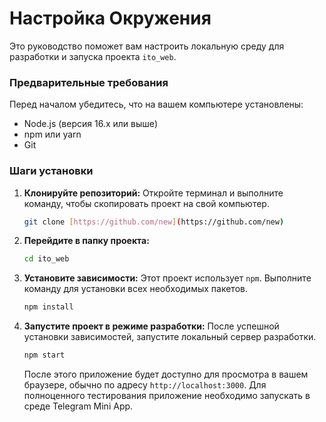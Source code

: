# Настройка Окружения

Это руководство поможет вам настроить локальную среду для разработки и запуска проекта `ito_web`.

### Предварительные требования

Перед началом убедитесь, что на вашем компьютере установлены:
* Node.js (версия 16.x или выше)
* npm или yarn
* Git

### Шаги установки

1.  **Клонируйте репозиторий:**
    Откройте терминал и выполните команду, чтобы скопировать проект на свой компьютер.
    ```bash
    git clone [https://github.com/new](https://github.com/new)
    ```

2.  **Перейдите в папку проекта:**
    ```bash
    cd ito_web
    ```

3.  **Установите зависимости:**
    Этот проект использует `npm`. Выполните команду для установки всех необходимых пакетов.
    ```bash
    npm install
    ```

4.  **Запустите проект в режиме разработки:**
    После успешной установки зависимостей, запустите локальный сервер разработки.
    ```bash
    npm start
    ```
    После этого приложение будет доступно для просмотра в вашем браузере, обычно по адресу `http://localhost:3000`. Для полноценного тестирования приложение необходимо запускать в среде Telegram Mini App.